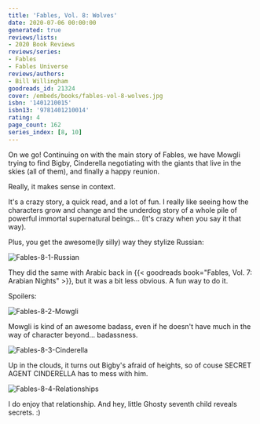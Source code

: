 ```yaml
---
title: 'Fables, Vol. 8: Wolves'
date: 2020-07-06 00:00:00
generated: true
reviews/lists:
- 2020 Book Reviews
reviews/series:
- Fables
- Fables Universe
reviews/authors:
- Bill Willingham
goodreads_id: 21324
cover: /embeds/books/fables-vol-8-wolves.jpg
isbn: '1401210015'
isbn13: '9781401210014'
rating: 4
page_count: 162
series_index: [8, 10]
---
```

On we go! Continuing on with the main story of Fables, we have Mowgli trying to find Bigby, Cinderella negotiating with the giants that live in the skies (all of them), and finally a happy reunion.  

Really, it makes sense in context.  

<!--more-->

It's a crazy story, a quick read, and a lot of fun. I really like seeing how the characters grow and change and the underdog story of a whole pile of powerful immortal supernatural beings... (It's crazy when you say it that way).  

Plus, you get the awesome(ly silly) way they stylize Russian:  

![Fables-8-1-Russian](/embeds/books/attachments/fables-8-1-russian.jpg)  

They did the same with Arabic back in {{< goodreads book="Fables, Vol. 7: Arabian Nights" >}}, but it was a bit less obvious. A fun way to do it.  

Spoilers:  

![Fables-8-2-Mowgli](/embeds/books/attachments/fables-8-2-mowgli.jpg)  

Mowgli is kind of an awesome badass, even if he doesn't have much in the way of character beyond... badassness.  

![Fables-8-3-Cinderella](/embeds/books/attachments/fables-8-3-cinderella.jpg)  

Up in the clouds, it turns out Bigby's afraid of heights, so of couse SECRET AGENT CINDERELLA has to mess with him.  

![Fables-8-4-Relationships](/embeds/books/attachments/fables-8-4-relationships.jpg)  

I do enjoy that relationship. And hey, little Ghosty seventh child reveals secrets. :)